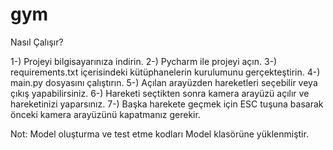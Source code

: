 # gym

Nasıl Çalışır?

1-) Projeyi bilgisayarınıza indirin.
2-) Pycharm ile projeyi açın.
3-) requirements.txt içerisindeki kütüphanelerin kurulumunu gerçekteştirin.
4-) main.py dosyasını çalıştırın.
5-) Açılan arayüzden hareketleri seçebilir veya çıkış yapabilirsiniz.
6-) Hareketi seçtikten sonra kamera arayüzü açılır ve hareketinizi yaparsınız.
7-) Başka harekete geçmek için ESC tuşuna basarak önceki kamera arayüzünü kapatmanız gerekir.


Not: Model oluşturma ve test etme kodları Model klasörüne yüklenmiştir.
 
